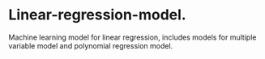 # Linear-regression-model.
Machine learning model for linear regression, includes models for multiple variable model and polynomial regression model.
